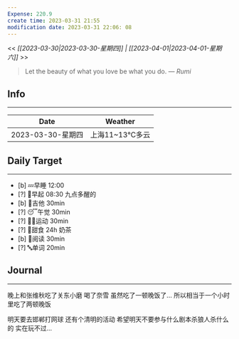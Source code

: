 ```yaml
---
Expense: 220.9
create time: 2023-03-31 21:55
modification date: 2023-03-31 22:06: 08
---
```


<< *[[2023-03-30|2023-03-30-星期四]] | [[2023-04-01|2023-04-01-星期六]]* >>


> Let the beauty of what you love be what you do.
> — <cite>Rumi</cite>


## Info
***
| Date        | Weather      | 
| ----------- | ------------ |
| 2023-03-30-星期四 | 上海11~13℃多云 |


## Daily Target 
***
- [b] 💤早睡   12:00
- [?] 🌅早起    08:30 九点多醒的
- [b] 🎵吉他    30min
- [?] 😴午觉    30min
- [?] 🏃‍♀️运动    30min  
- [?] 🚫甜食    24h 奶茶
- [b] 📖阅读    30min
- [?] 🔤单词    20min    


##  Journal
***

晚上和张维秋吃了关东小磨
喝了奈雪
虽然吃了一顿晚饭了...
所以相当于一个小时里吃了两顿晚饭

明天要去邯郸打网球
还有个清明的活动
希望明天不要参与什么剧本杀狼人杀什么的
实在玩不过...

